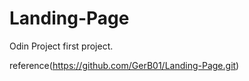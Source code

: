 # Landing-Page
Odin Project first project. 
 
 reference(https://github.com/GerB01/Landing-Page.git)